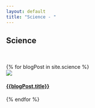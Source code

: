 ```yaml
---
layout: default
title: "Science - "
---
```

<h2>Science</h2>
<br><br>

<div class="container-fluid padding">
<div class="row text-center padding">
{% for blogPost in site.science %}

<div class="col-xs-12 col-sm-6 col-md-4">
            <div class="imageText padding">
                <a href="{{blogPost.url}}" class="hvr-grow-shadow">
                <img src="assets/{{blogPost.imageurl}}" class="img-fluid">
                <span class="title"><h4>{{blogPost.title}}</h4></span>
                </a>
            </div>
                    
</div>


{% endfor %}
</div>
</div>